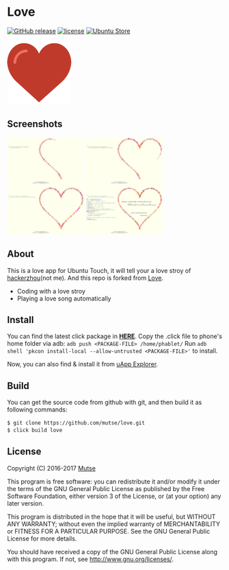 # Love

[![GitHub release](https://img.shields.io/github/release/mutse/love.svg?maxAge=2592000)](https://github.com/mutse/love/releases/latest)
[![license](https://img.shields.io/github/license/mutse/love.svg)](https://github.com/mutse/love/blob/master/LICENSE)
[![Ubuntu Store](https://img.shields.io/badge/UbuntuStore-love-E95420.svg)](https://uappexplorer.com/app/love.mutse)

<img src="love.png" width="150" />

## Screenshots
<img src="screenshots/love00.png" width="180" />
<img src="screenshots/love01.png" width="180" />
<img src="screenshots/love02.png" width="180" />
<img src="screenshots/love03.png" width="180" />

## About
This is a love app for Ubuntu Touch, it will tell your a love stroy of
[hackerzhou](https://github.com/hackerzhou)(not me). And this repo is forked from [Love](https://github.com/hackerzhou/Love).

+ Coding with a love stroy
+ Playing a love song automatically

## Install
You can find the latest click package in [**HERE**](https://github.com/mutse/love/releases).
Copy the .click file to phone's home folder via adb: `adb push <PACKAGE-FILE> /home/phablet/`
Run `adb shell 'pkcon install-local --allow-untrusted <PACKAGE-FILE>'` to install.

Now, you can also find & install it from [uApp Explorer](https://uappexplorer.com/app/love.mutse).

## Build
You can get the source code from github with git, and then build it as following commands:

```bash
$ git clone https://github.com/mutse/love.git
$ click build love
```

## License

Copyright (C) 2016-2017  [Mutse](https://mutse.github.io)

This program is free software: you can redistribute it and/or modify
it under the terms of the GNU General Public License as published by
the Free Software Foundation, either version 3 of the License, or
(at your option) any later version.

This program is distributed in the hope that it will be useful,
but WITHOUT ANY WARRANTY; without even the implied warranty of
MERCHANTABILITY or FITNESS FOR A PARTICULAR PURPOSE.  See the
GNU General Public License for more details.

You should have received a copy of the GNU General Public License
along with this program.  If not, see <http://www.gnu.org/licenses/>.
